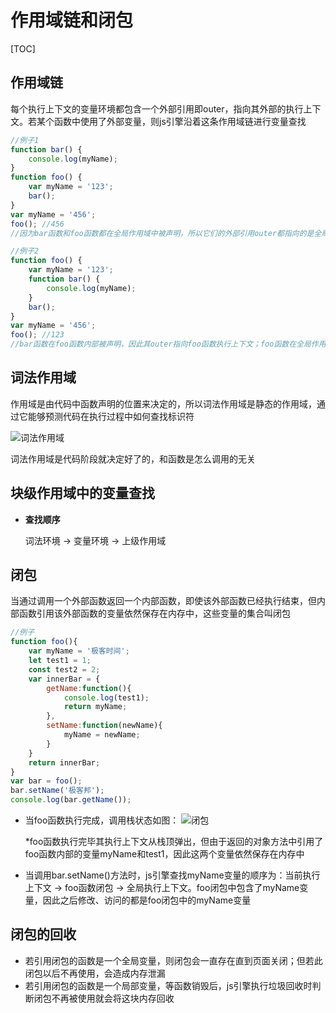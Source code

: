 # 作用域链和闭包

[TOC]

## 作用域链

每个执行上下文的变量环境都包含一个外部引用即outer，指向其外部的执行上下文。若某个函数中使用了外部变量，则js引擎沿着这条作用域链进行变量查找

```javascript
//例子1
function bar() {
    console.log(myName);
}
function foo() {
    var myName = '123';
    bar();
}
var myName = '456';
foo(); //456
//因为bar函数和foo函数都在全局作用域中被声明，所以它们的外部引用outer都指向的是全局上下文。因此bar函数中js引擎查找myName变量沿着作用域链向上一级查找到的是全局作用域中的myName

//例子2
function foo() {
    var myName = '123';
    function bar() {
        console.log(myName);
    }
    bar();
}
var myName = '456';
foo(); //123
//bar函数在foo函数内部被声明，因此其outer指向foo函数执行上下文；foo函数在全局作用域中被声明，因此其outer指向全局执行上下文。因此bar函数中js引擎查找myName变量沿着作用域链向上一级查找到的是foo函数执行上下文中的myName。若foo函数内部未声明过该变量，则js引擎会继续顺着作用域链再向上一级到全局上下文中查找该变量
```



## 词法作用域

作用域是由代码中函数声明的位置来决定的，所以词法作用域是静态的作用域，通过它能够预测代码在执行过程中如何查找标识符

![词法作用域](F:\前端笔记\studyNote\images\词法作用域.jpg)

词法作用域是代码阶段就决定好了的，和函数是怎么调用的无关



## 块级作用域中的变量查找

- **查找顺序**

  词法环境 -> 变量环境 -> 上级作用域



## 闭包

当通过调用一个外部函数返回一个内部函数，即使该外部函数已经执行结束，但内部函数引用该外部函数的变量依然保存在内存中，这些变量的集合叫闭包

```javascript
//例子
function foo(){
    var myName = '极客时间';
    let test1 = 1;
    const test2 = 2;
    var innerBar = {
        getName:function(){
            console.log(test1);
            return myName;
        },
        setName:function(newName){
            myName = newName;
        }
    }
    return innerBar;
}
var bar = foo();
bar.setName('极客邦');
console.log(bar.getName());
```

- 当foo函数执行完成，调用栈状态如图：
  ![闭包](F:\前端笔记\studyNote\images\闭包.jpg)

  *foo函数执行完毕其执行上下文从栈顶弹出，但由于返回的对象方法中引用了foo函数内部的变量myName和test1，因此这两个变量依然保存在内存中

- 当调用bar.setName()方法时，js引擎查找myName变量的顺序为：当前执行上下文 -> foo函数闭包 -> 全局执行上下文。foo闭包中包含了myName变量，因此之后修改、访问的都是foo闭包中的myName变量



## 闭包的回收

- 若引用闭包的函数是一个全局变量，则闭包会一直存在直到页面关闭；但若此闭包以后不再使用，会造成内存泄漏
- 若引用闭包的函数是一个局部变量，等函数销毁后，js引擎执行垃圾回收时判断闭包不再被使用就会将这块内存回收



